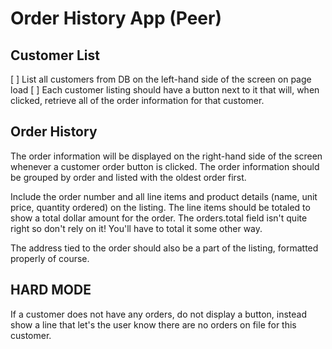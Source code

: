 # Order History App (Peer)

## Customer List

[ ] List all customers from DB on the left-hand side of the screen on page load [ ] Each customer listing should have a button next to it that will, when clicked, retrieve all of the order information for that customer.

## Order History

The order information will be displayed on the right-hand side of the screen whenever a customer order button is clicked. The order information should be grouped by order and listed with the oldest order first.

Include the order number and all line items and product details (name, unit price, quantity ordered) on the listing. The line items should be totaled to show a total dollar amount for the order. The orders.total field isn't quite right so don't rely on it! You'll have to total it some other way.

The address tied to the order should also be a part of the listing, formatted properly of course.

## HARD MODE

If a customer does not have any orders, do not display a button, instead show a line that let's the user know there are no orders on file for this customer.
